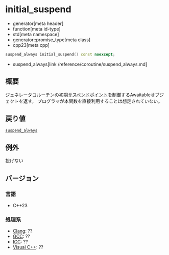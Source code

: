 # initial_suspend
* generator[meta header]
* function[meta id-type]
* std[meta namespace]
* generator::promise_type[meta class]
* cpp23[meta cpp]

```cpp
suspend_always initial_suspend() const noexcept;
```
* suspend_always[link /reference/coroutine/suspend_always.md]

## 概要
ジェネレータコルーチンの[初期サスペンドポイント](/lang/cpp20/coroutines.md)を制御するAwaitableオブジェクトを返す。
プログラマが本関数を直接利用することは想定されていない。


## 戻り値
[`suspend_always`](/reference/coroutine/suspend_always.md)


## 例外
投げない


## バージョン
### 言語
- C++23

### 処理系
- [Clang](/implementation.md#clang): ??
- [GCC](/implementation.md#gcc): ??
- [ICC](/implementation.md#icc): ??
- [Visual C++](/implementation.md#visual_cpp): ??
